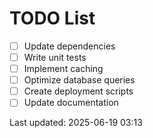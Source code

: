 # TODO List

- [ ] Update dependencies
- [ ] Write unit tests
- [ ] Implement caching
- [ ] Optimize database queries
- [ ] Create deployment scripts
- [ ] Update documentation

Last updated: 2025-06-19 03:13
